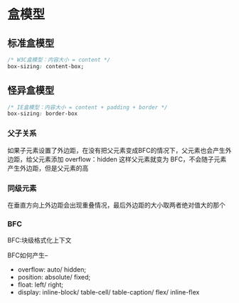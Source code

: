 # 盒模型

## 标准盒模型

```css
/* W3C盒模型：内容大小 = content */
box-sizing: content-box;
```

## 怪异盒模型

```css
/* IE盒模型：内容大小 = content + padding + border */
box-sizing: border-box
```


### 父子关系

如果子元素设置了外边距，在没有把父元素变成BFC的情况下，父元素也会产生外边距，给父元素添加 overflow：hidden 这样父元素就变为 BFC，不会随子元素产生外边距，但是父元素的高

### 同级元素

在垂直方向上外边距会出现重叠情况，最后外边距的大小取两者绝对值大的那个 

### BFC

BFC:块级格式化上下文

BFC如何产生–
- overflow: auto/ hidden;
- position: absolute/ fixed;
- float: left/ right;
- display: inline-block/ table-cell/ table-caption/ flex/ inline-flex




